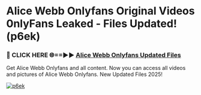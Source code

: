 # Alice Webb Onlyfans Original Videos 0nlyFans Leaked - Files Updated! (p6ek)

<h3>🔴 CLICK HERE 🌐==►► <a href="https://tinyurl.com/4seja8ks" rel="nofollow">Alice Webb Onlyfans Updated Files</a></h3>

Get Alice Webb Onlyfans and all content. Now you can access all videos and pictures of Alice Webb Onlyfans. New Updated Files 2025!

[![p6ek](https://i.imgur.com/EWjZXRe.gif)](https://tinyurl.com/4seja8ks)

